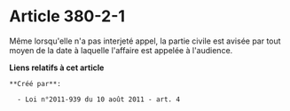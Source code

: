 # Article 380-2-1

Même lorsqu'elle n'a pas interjeté appel, la partie civile est avisée par tout moyen de la date à laquelle l'affaire est
appelée à l'audience.

**Liens relatifs à cet article**

	**Créé par**:

	  - Loi n°2011-939 du 10 août 2011 - art. 4
